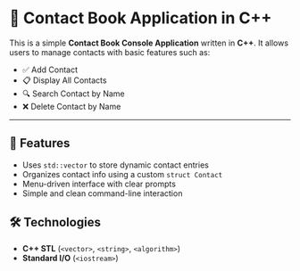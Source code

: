 # 📇 Contact Book Application in C++

This is a simple **Contact Book Console Application** written in **C++**. It allows users to manage contacts with basic features such as:

- ✅ Add Contact  
- 📋 Display All Contacts  
- 🔍 Search Contact by Name  
- ❌ Delete Contact by Name  

---

## 🚀 Features

- Uses `std::vector` to store dynamic contact entries
- Organizes contact info using a custom `struct Contact`
- Menu-driven interface with clear prompts
- Simple and clean command-line interaction

## 🛠 Technologies

- **C++ STL** (`<vector>`, `<string>`, `<algorithm>`)
- **Standard I/O** (`<iostream>`)

